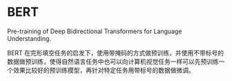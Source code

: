 # BERT
Pre-training of Deep Bidirectional Transformers for Language Understanding.

BERT 在完形填空任务的启发下，使用带掩码的方式做预训练，并使用不带标号的数据做预训练，使得自然语言任务中也可以向计算机视觉任务一样可以先预训练一个效果比较好的预训练模型，再针对特定任务用带标号的数据做微调。